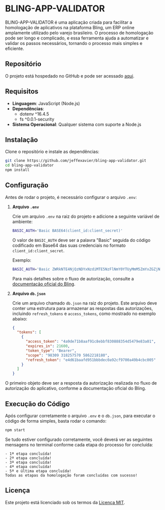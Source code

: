 
# BLING-APP-VALIDATOR

BLING-APP-VALIDATOR é uma aplicação criada para facilitar a homologação de aplicativos na plataforma Bling, um ERP online amplamente utilizado pelo varejo brasileiro. O processo de homologação pode ser longo e complicado, e essa ferramenta ajuda a automatizar e validar os passos necessários, tornando o processo mais simples e eficiente.

## Repositório

O projeto está hospedado no GitHub e pode ser acessado [aqui](https://github.com/jeffexavier/bling-app-validator).

## Requisitos

- **Linguagem**: JavaScript (Node.js)
- **Dependências**:
  - dotenv ^16.4.5
  - fs ^0.0.1-security
- **Sistema Operacional**: Qualquer sistema com suporte a Node.js

## Instalação

Clone o repositório e instale as dependências:

```bash
git clone https://github.com/jeffexavier/bling-app-validator.git
cd bling-app-validator
npm install
```

## Configuração

Antes de rodar o projeto, é necessário configurar o arquivo `.env`:

1. **Arquivo `.env`**
   
   Crie um arquivo `.env` na raiz do projeto e adicione a seguinte variável de ambiente:

   ```bash
   BASIC_AUTH='Basic BASE64(client_id:client_secret)'
   ```

   O valor de `BASIC_AUTH` deve ser a palavra "Basic" seguida do código codificado em Base64 das suas credenciais no formato `client_id:client_secret`.

   Exemplo:
   
   ```bash
   BASIC_AUTH='Basic ZWRkNTE4NjQzNDYxNzdiMTE5NzFlNmY0YTUyMmM5ZmYxZGZjNjNkZjo2OGViODVkY2FkOTY3Mzk2ZDA1ZmVjZGQwMDgwMjExN2Q3NTE1MjY0YjUyMGMzNjJlN2Y0NjYxOWFhMDk='
   ```

   Para mais detalhes sobre o fluxo de autorização, consulte a [documentação oficial do Bling](https://developer.bling.com.br/aplicativos#fluxo-de-autoriza%C3%A7%C3%A3o).

2. **Arquivo `db.json`**

   Crie um arquivo chamado `db.json` na raiz do projeto. Este arquivo deve conter uma estrutura para armazenar as respostas das autorizações, incluindo `refresh_tokens` e `access_tokens`, como mostrado no exemplo abaixo:

   ```json
   {
     "tokens": [
       {
         "access_token": "4a9de71b8aaf91c8ebbf830888354d5479e83a01",
         "expires_in": 21600,
         "token_type": "Bearer",
         "scope": "98309 318257570 5862218180",
         "refresh_token": "e4d61baafd951bbbdec0a92cf9700a49b4cbc005"
       }
     ]
   }
   ```

O primeiro objeto deve ser a resposta da autorização realizada no fluxo de autorização do aplicativo, conforme a documentação oficial do Bling.

## Execução do Código

Após configurar corretamente o arquivo `.env` e o `db.json`, para executar o código de forma simples, basta rodar o comando:

```bash
npm start
```

Se tudo estiver configurado corretamente, você deverá ver as seguintes mensagens no terminal conforme cada etapa do processo for concluída:

```
- 1ª etapa concluída!
- 2ª etapa concluída!
- 3ª etapa concluída!
- 4ª etapa concluída!
- 5ª e última etapa concluída!
Todas as etapas da homologação foram concluídas com sucesso!
```

## Licença

Este projeto está licenciado sob os termos da [Licença MIT](https://opensource.org/licenses/MIT).
